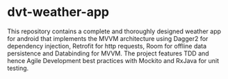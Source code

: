 # dvt-weather-app
This repository contains a complete and thoroughly designed weather app for android that implements the MVVM architecture using Dagger2 for dependency injection, Retrofit for http requests, Room for offline data persistence and Databinding for MVVM. The project features TDD and hence Agile Development best practices with Mockito and RxJava for unit testing.
